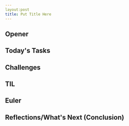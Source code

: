 ```yaml
---
layout:post
title: Put Title Here
---
```


## Opener

 

## Today's Tasks



## Challenges 

## TIL

## Euler

## Reflections/What's Next (Conclusion) 
